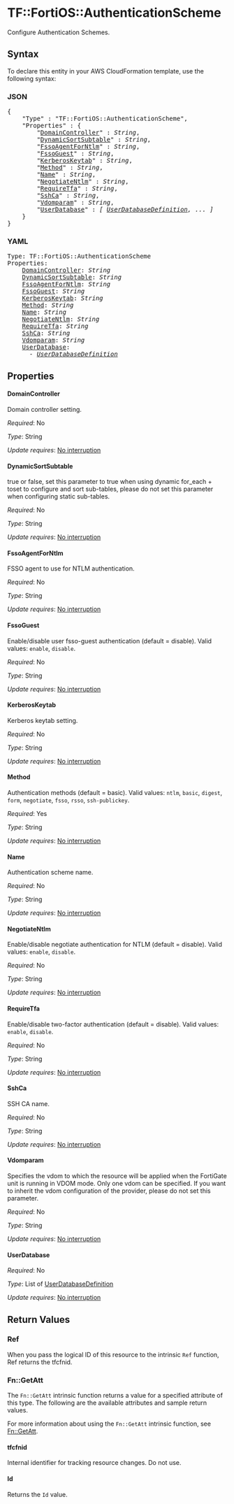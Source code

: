 # TF::FortiOS::AuthenticationScheme

Configure Authentication Schemes.

## Syntax

To declare this entity in your AWS CloudFormation template, use the following syntax:

### JSON

<pre>
{
    "Type" : "TF::FortiOS::AuthenticationScheme",
    "Properties" : {
        "<a href="#domaincontroller" title="DomainController">DomainController</a>" : <i>String</i>,
        "<a href="#dynamicsortsubtable" title="DynamicSortSubtable">DynamicSortSubtable</a>" : <i>String</i>,
        "<a href="#fssoagentforntlm" title="FssoAgentForNtlm">FssoAgentForNtlm</a>" : <i>String</i>,
        "<a href="#fssoguest" title="FssoGuest">FssoGuest</a>" : <i>String</i>,
        "<a href="#kerberoskeytab" title="KerberosKeytab">KerberosKeytab</a>" : <i>String</i>,
        "<a href="#method" title="Method">Method</a>" : <i>String</i>,
        "<a href="#name" title="Name">Name</a>" : <i>String</i>,
        "<a href="#negotiatentlm" title="NegotiateNtlm">NegotiateNtlm</a>" : <i>String</i>,
        "<a href="#requiretfa" title="RequireTfa">RequireTfa</a>" : <i>String</i>,
        "<a href="#sshca" title="SshCa">SshCa</a>" : <i>String</i>,
        "<a href="#vdomparam" title="Vdomparam">Vdomparam</a>" : <i>String</i>,
        "<a href="#userdatabase" title="UserDatabase">UserDatabase</a>" : <i>[ <a href="userdatabasedefinition.md">UserDatabaseDefinition</a>, ... ]</i>
    }
}
</pre>

### YAML

<pre>
Type: TF::FortiOS::AuthenticationScheme
Properties:
    <a href="#domaincontroller" title="DomainController">DomainController</a>: <i>String</i>
    <a href="#dynamicsortsubtable" title="DynamicSortSubtable">DynamicSortSubtable</a>: <i>String</i>
    <a href="#fssoagentforntlm" title="FssoAgentForNtlm">FssoAgentForNtlm</a>: <i>String</i>
    <a href="#fssoguest" title="FssoGuest">FssoGuest</a>: <i>String</i>
    <a href="#kerberoskeytab" title="KerberosKeytab">KerberosKeytab</a>: <i>String</i>
    <a href="#method" title="Method">Method</a>: <i>String</i>
    <a href="#name" title="Name">Name</a>: <i>String</i>
    <a href="#negotiatentlm" title="NegotiateNtlm">NegotiateNtlm</a>: <i>String</i>
    <a href="#requiretfa" title="RequireTfa">RequireTfa</a>: <i>String</i>
    <a href="#sshca" title="SshCa">SshCa</a>: <i>String</i>
    <a href="#vdomparam" title="Vdomparam">Vdomparam</a>: <i>String</i>
    <a href="#userdatabase" title="UserDatabase">UserDatabase</a>: <i>
      - <a href="userdatabasedefinition.md">UserDatabaseDefinition</a></i>
</pre>

## Properties

#### DomainController

Domain controller setting.

_Required_: No

_Type_: String

_Update requires_: [No interruption](https://docs.aws.amazon.com/AWSCloudFormation/latest/UserGuide/using-cfn-updating-stacks-update-behaviors.html#update-no-interrupt)

#### DynamicSortSubtable

true or false, set this parameter to true when using dynamic for_each + toset to configure and sort sub-tables, please do not set this parameter when configuring static sub-tables.

_Required_: No

_Type_: String

_Update requires_: [No interruption](https://docs.aws.amazon.com/AWSCloudFormation/latest/UserGuide/using-cfn-updating-stacks-update-behaviors.html#update-no-interrupt)

#### FssoAgentForNtlm

FSSO agent to use for NTLM authentication.

_Required_: No

_Type_: String

_Update requires_: [No interruption](https://docs.aws.amazon.com/AWSCloudFormation/latest/UserGuide/using-cfn-updating-stacks-update-behaviors.html#update-no-interrupt)

#### FssoGuest

Enable/disable user fsso-guest authentication (default = disable). Valid values: `enable`, `disable`.

_Required_: No

_Type_: String

_Update requires_: [No interruption](https://docs.aws.amazon.com/AWSCloudFormation/latest/UserGuide/using-cfn-updating-stacks-update-behaviors.html#update-no-interrupt)

#### KerberosKeytab

Kerberos keytab setting.

_Required_: No

_Type_: String

_Update requires_: [No interruption](https://docs.aws.amazon.com/AWSCloudFormation/latest/UserGuide/using-cfn-updating-stacks-update-behaviors.html#update-no-interrupt)

#### Method

Authentication methods (default = basic). Valid values: `ntlm`, `basic`, `digest`, `form`, `negotiate`, `fsso`, `rsso`, `ssh-publickey`.

_Required_: Yes

_Type_: String

_Update requires_: [No interruption](https://docs.aws.amazon.com/AWSCloudFormation/latest/UserGuide/using-cfn-updating-stacks-update-behaviors.html#update-no-interrupt)

#### Name

Authentication scheme name.

_Required_: No

_Type_: String

_Update requires_: [No interruption](https://docs.aws.amazon.com/AWSCloudFormation/latest/UserGuide/using-cfn-updating-stacks-update-behaviors.html#update-no-interrupt)

#### NegotiateNtlm

Enable/disable negotiate authentication for NTLM (default = disable). Valid values: `enable`, `disable`.

_Required_: No

_Type_: String

_Update requires_: [No interruption](https://docs.aws.amazon.com/AWSCloudFormation/latest/UserGuide/using-cfn-updating-stacks-update-behaviors.html#update-no-interrupt)

#### RequireTfa

Enable/disable two-factor authentication (default = disable). Valid values: `enable`, `disable`.

_Required_: No

_Type_: String

_Update requires_: [No interruption](https://docs.aws.amazon.com/AWSCloudFormation/latest/UserGuide/using-cfn-updating-stacks-update-behaviors.html#update-no-interrupt)

#### SshCa

SSH CA name.

_Required_: No

_Type_: String

_Update requires_: [No interruption](https://docs.aws.amazon.com/AWSCloudFormation/latest/UserGuide/using-cfn-updating-stacks-update-behaviors.html#update-no-interrupt)

#### Vdomparam

Specifies the vdom to which the resource will be applied when the FortiGate unit is running in VDOM mode. Only one vdom can be specified. If you want to inherit the vdom configuration of the provider, please do not set this parameter.

_Required_: No

_Type_: String

_Update requires_: [No interruption](https://docs.aws.amazon.com/AWSCloudFormation/latest/UserGuide/using-cfn-updating-stacks-update-behaviors.html#update-no-interrupt)

#### UserDatabase

_Required_: No

_Type_: List of <a href="userdatabasedefinition.md">UserDatabaseDefinition</a>

_Update requires_: [No interruption](https://docs.aws.amazon.com/AWSCloudFormation/latest/UserGuide/using-cfn-updating-stacks-update-behaviors.html#update-no-interrupt)

## Return Values

### Ref

When you pass the logical ID of this resource to the intrinsic `Ref` function, Ref returns the tfcfnid.

### Fn::GetAtt

The `Fn::GetAtt` intrinsic function returns a value for a specified attribute of this type. The following are the available attributes and sample return values.

For more information about using the `Fn::GetAtt` intrinsic function, see [Fn::GetAtt](https://docs.aws.amazon.com/AWSCloudFormation/latest/UserGuide/intrinsic-function-reference-getatt.html).

#### tfcfnid

Internal identifier for tracking resource changes. Do not use.

#### Id

Returns the <code>Id</code> value.

